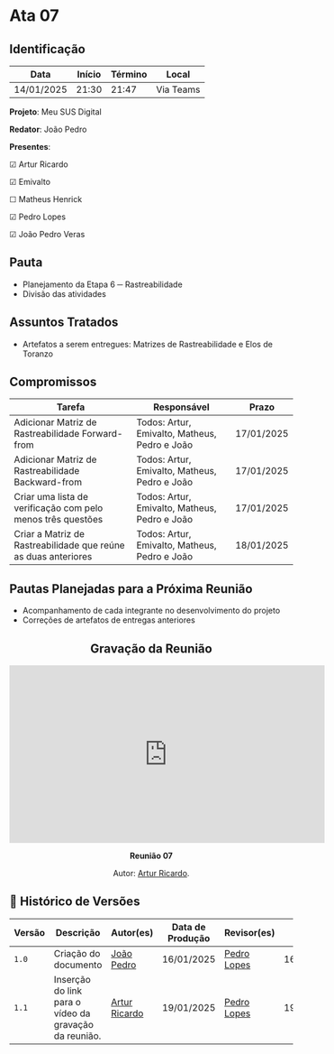 # Ata 07

## Identificação

| Data | Início | Término | Local |
|----------|-------|-------|-----------|
| 14/01/2025 | 21:30 | 21:47 | Via Teams |

**Projeto**: Meu SUS Digital

**Redator**: João Pedro

**Presentes**:

☑ Artur Ricardo

☑ Emivalto

☐ Matheus Henrick

☑ Pedro Lopes

☑ João Pedro Veras

## Pauta

- Planejamento da Etapa 6 ─ Rastreabilidade
- Divisão das atividades

## Assuntos Tratados

- Artefatos a serem entregues: Matrizes de Rastreabilidade e Elos de Toranzo

## Compromissos

| Tarefa | Responsável | Prazo |
|--------|-------------|-------|
| Adicionar Matriz de Rastreabilidade Forward-from | Todos: Artur, Emivalto, Matheus, Pedro e João  | 17/01/2025 |
| Adicionar Matriz de Rastreabilidade Backward-from | Todos: Artur, Emivalto, Matheus, Pedro e João | 17/01/2025 |
| Criar uma lista de verificação com pelo menos três questões | Todos: Artur, Emivalto, Matheus, Pedro e João | 17/01/2025 |
| Criar a Matriz de Rastreabilidade que reúne as duas anteriores | Todos: Artur, Emivalto, Matheus, Pedro e João | 18/01/2025 |

## Pautas Planejadas para a Próxima Reunião

- Acompanhamento de cada integrante no desenvolvimento do projeto
- Correções de artefatos de entregas anteriores

<center>

## Gravação da Reunião

<iframe width="560" height="315" src="https://www.youtube.com/embed/Hr_LHe2-Ntw?si=1PJJIR2EmjHfLGUM" title="YouTube video player" frameborder="0" allow="accelerometer; autoplay; clipboard-write; encrypted-media; gyroscope; picture-in-picture; web-share" referrerpolicy="strict-origin-when-cross-origin" allowfullscreen></iframe>

</center>

<div align="center">
    <p><strong>Reunião 07 <em></em></strong></p>
    <p>Autor: <a href="https://github.com/JoosPerro">Artur Ricardo</a>.</p>
</div>

## 📑 Histórico de Versões

| Versão | Descrição | Autor(es) | Data de Produção | Revisor(es) | Data de Revisão |
|--------|-----------|-------|------|---------|-----------------|
|  `1.0` | Criação do documento | [João Pedro](https://github.com/JoosPerro) | 16/01/2025 | [Pedro Lopes](https://github.com/pLopess) | 16/01/2025 |
|  `1.1` | Inserção do link para o vídeo da gravação da reunião. | [Artur Ricardo](https://github.com/algorithmorphic) | 19/01/2025 | [Pedro Lopes](https://github.com/pLopess) | 19/01/2025 |
